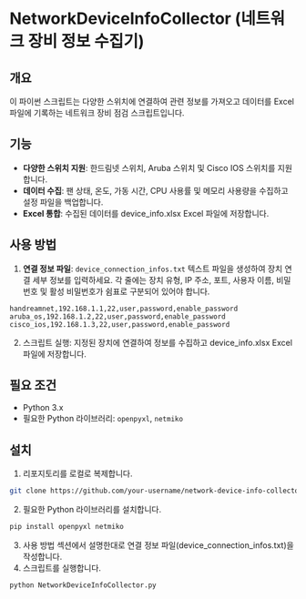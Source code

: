 # NetworkDeviceInfoCollector (네트워크 장비 정보 수집기)

## 개요
이 파이썬 스크립트는 다양한 스위치에 연결하여 관련 정보를 가져오고 데이터를 Excel 파일에 기록하는 네트워크 장비 점검 스크립트입니다.

## 기능
- **다양한 스위치 지원**: 한드림넷 스위치, Aruba 스위치 및 Cisco IOS 스위치를 지원합니다.
- **데이터 수집**: 팬 상태, 온도, 가동 시간, CPU 사용률 및 메모리 사용량을 수집하고 설정 파일을 백업합니다.
- **Excel 통합**: 수집된 데이터를 device_info.xlsx Excel 파일에 저장합니다.

## 사용 방법
1. **연결 정보 파일**: `device_connection_infos.txt` 텍스트 파일을 생성하여 장치 연결 세부 정보를 입력하세요. 각 줄에는 장치 유형, IP 주소, 포트, 사용자 이름, 비밀번호 및 활성 비밀번호가 쉼표로 구분되어 있어야 합니다.
```planetext
handreamnet,192.168.1.1,22,user,password,enable_password
aruba_os,192.168.1.2,22,user,password,enable_password
cisco_ios,192.168.1.3,22,user,password,enable_password
```
2. 스크립트 실행: 지정된 장치에 연결하여 정보를 수집하고 device_info.xlsx Excel 파일에 저장합니다.

## 필요 조건
- Python 3.x
- 필요한 Python 라이브러리: `openpyxl`, `netmiko`

## 설치
1. 리포지토리를 로컬로 복제합니다.
```bash
git clone https://github.com/your-username/network-device-info-collector.git
```
2. 필요한 Python 라이브러리를 설치합니다.
```bash
pip install openpyxl netmiko
```
3. 사용 방법 섹션에서 설명한대로 연결 정보 파일(device_connection_infos.txt)을 작성합니다.
4. 스크립트를 실행합니다.
```bash
python NetworkDeviceInfoCollector.py
```
